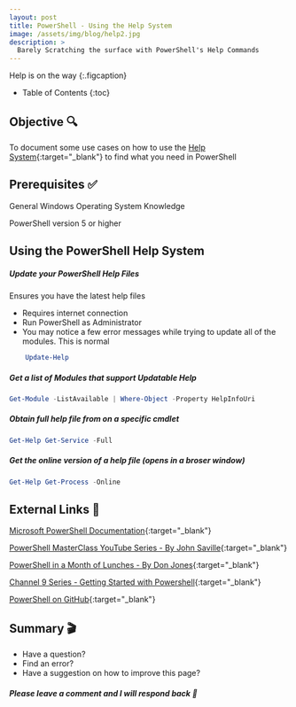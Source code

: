 ```yaml
---
layout: post  
title: PowerShell - Using the Help System
image: /assets/img/blog/help2.jpg
description: >
  Barely Scratching the surface with PowerShell's Help Commands
---
```


Help is on the way
{:.figcaption}

- Table of Contents
{:toc}

## Objective :mag:

To document some use cases on how to use the [Help System](https://docs.microsoft.com/en-us/powershell/module/microsoft.powershell.core/get-help?view=powershell-7){:target="_blank"} to find what you need in PowerShell

## Prerequisites :white_check_mark:

General Windows Operating System Knowledge

PowerShell version 5 or higher

## Using the PowerShell Help System

##### Update your PowerShell Help Files
   Ensures you have the latest help files
* Requires internet connection
* Run PowerShell as Administrator
* You may notice a few error messages while trying to update all of the modules. This is normal

```powershell	
	Update-Help
```

##### Get a list of Modules that support Updatable Help
	
```powershell	
Get-Module -ListAvailable | Where-Object -Property HelpInfoUri
```

##### Obtain full help file from on a specific cmdlet

```powershell
Get-Help Get-Service -Full
```

##### Get the online version of a help file (opens in a broser window)

```powershell
Get-Help Get-Process -Online
```

## External Links :link:

[Microsoft PowerShell Documentation](https://docs.microsoft.com/en-us/powershell/){:target="_blank"}

[PowerShell MasterClass YouTube Series - By John Saville](https://www.youtube.com/playlist?list=PLlVtbbG169nFq_hR7FcMYg32xsSAObuq8){:target="_blank"}

[PowerShell in a Month of Lunches - By Don Jones](https://www.youtube.com/playlist?list=PL6D474E721138865A){:target="_blank"}

[Channel 9 Series - Getting Started with Powershell](https://channel9.msdn.com/Series/Getting-Started-with-Microsoft-PowerShell){:target="_blank"}

[PowerShell on GitHub](http://github.com/powershell){:target="_blank"}

## Summary :clapper:
- Have a question?
- Find an error?
- Have a suggestion on how to improve this page?

##### Please leave a comment and I will respond back :speech_balloon:

<script src="https://utteranc.es/client.js"
        repo="djsimtech/blog"
        issue-term="pathname"
        theme="github-dark"
        crossorigin="anonymous"
        async>
</script>
